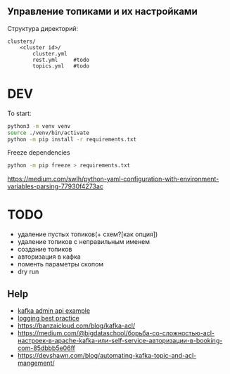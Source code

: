 Управление топиками и их настройками
--------------------------------------------

Структура директорий:
```
clusters/
    <cluster id>/
        cluster.yml
        rest.yml     #todo
        topics.yml   #todo
```

DEV
===

To start:

```bash
python3 -m venv venv
source ./venv/bin/activate
python -m pip install -r requirements.txt
```

Freeze dependencies
```bash
python -m pip freeze > requirements.txt
```

https://medium.com/swlh/python-yaml-configuration-with-environment-variables-parsing-77930f4273ac

TODO
====

- удаление пустых топиков(+ схем?[как опция])
- удаление топиков с неправильным именем
- создание топиков
- авторизация в кафка
- поменть параметры скопом
- dry run

Help
----

* [kafka admin api example](https://github.com/confluentinc/confluent-kafka-python/blob/master/examples/adminapi.py)
* [logging best practice](https://www.datadoghq.com/blog/python-logging-best-practices/)
* https://banzaicloud.com/blog/kafka-acl/
* https://medium.com/@bigdataschool/борьба-со-сложностью-acl-настроек-в-apache-kafka-или-self-service-авторизации-в-booking-com-85dbbb5e06ff
* https://devshawn.com/blog/automating-kafka-topic-and-acl-mangement/